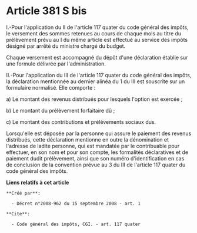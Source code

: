 # Article 381 S bis

I.-Pour l'application du II de l'article 117 quater du code général des impôts, le versement des sommes retenues au cours de
chaque mois au titre du prélèvement prévu au I du même article est effectué au service des impôts désigné par arrêté du
ministre chargé du budget. 

Chaque versement est accompagné du dépôt d'une déclaration établie sur une formule délivrée par l'administration. 

II.-Pour l'application du III de l'article 117 quater du code général des impôts, la déclaration mentionnée au dernier alinéa
du 1 du III est souscrite sur un formulaire normalisé. Elle comporte : 

a) Le montant des revenus distribués pour lesquels l'option est exercée ; 

b) Le montant du prélèvement forfaitaire dû ; 

c) Le montant des contributions et prélèvements sociaux dus. 

Lorsqu'elle est déposée par la personne qui assure le paiement des revenus distribués, cette déclaration mentionne en outre
la dénomination et l'adresse de ladite personne, qui est mandatée par le contribuable pour effectuer, en son nom et pour son
compte, les formalités déclaratives et de paiement dudit prélèvement, ainsi que son numéro d'identification en cas de
conclusion de la convention prévue au 3 du III de l'article 117 quater du code général des impôts.

**Liens relatifs à cet article**

	**Créé par**:

	  - Décret n°2008-962 du 15 septembre 2008 - art. 1

	**Cite**:

	  - Code général des impôts, CGI. - art. 117 quater

